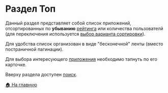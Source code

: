 # Раздел Топ
Данный раздел представляет собой список приложений, отсортированных по **убыванию** [рейтинга](/features/app/review/README.md) или количества пользователй (для переключения используется [выбор варианта сортировки](/features/sort/README.md)).

Для удобства список организован в виде "бесконечной" ленты (вместо постраничной пагинации).

Для выбора интересующего [приложения](/features/app/README.md) необходимо тапнуть по его карточке.

Вверху раздела доступен [поиск](/features/search/README.md).

[🏠 На главную](/README.md)
